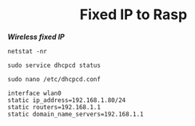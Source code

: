 <h1 align="center"> 
  Fixed IP to Rasp 
</h1>

***Wireless fixed IP***


```
netstat -nr
```

```
sudo service dhcpcd status
```
```
sudo nano /etc/dhcpcd.conf
```

```
interface wlan0
static ip_address=192.168.1.80/24
static routers=192.168.1.1
static domain_name_servers=192.168.1.1

```
